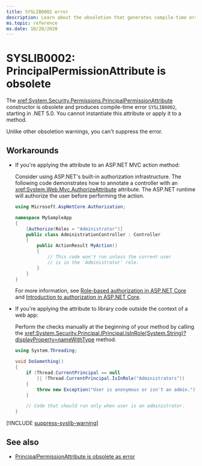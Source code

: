 ```yaml
---
title: SYSLIB0002 error
description: Learn about the obsoletion that generates compile-time error SYSLIB0002.
ms.topic: reference
ms.date: 10/20/2020
---
```

# SYSLIB0002: PrincipalPermissionAttribute is obsolete

The <xref:System.Security.Permissions.PrincipalPermissionAttribute> constructor is obsolete and produces compile-time error `SYSLIB0002`, starting in .NET 5.0. You cannot instantiate this attribute or apply it to a method.

Unlike other obsoletion warnings, you can't suppress the error.

## Workarounds

- If you're applying the attribute to an ASP.NET MVC action method:

  Consider using ASP.NET's built-in authorization infrastructure. The following code demonstrates how to annotate a controller with an <xref:System.Web.Mvc.AuthorizeAttribute> attribute. The ASP.NET runtime will authorize the user before performing the action.

  ```csharp
  using Microsoft.AspNetCore.Authorization;

  namespace MySampleApp
  {
      [Authorize(Roles = "Administrator")]
      public class AdministrationController : Controller
      {
          public ActionResult MyAction()
          {
              // This code won't run unless the current user
              // is in the 'Administrator' role.
          }
      }
  }
  ```

  For more information, see [Role-based authorization in ASP.NET Core](/aspnet/core/security/authorization/roles) and [Introduction to authorization in ASP.NET Core](/aspnet/core/security/authorization/introduction).

- If you're applying the attribute to library code outside the context of a web app:

  Perform the checks manually at the beginning of your method by calling the <xref:System.Security.Principal.IPrincipal.IsInRole(System.String)?displayProperty=nameWithType> method.

  ```csharp
  using System.Threading;

  void DoSomething()
  {
      if (Thread.CurrentPrincipal == null
          || !Thread.CurrentPrincipal.IsInRole("Administrators"))
      {
          throw new Exception("User is anonymous or isn't an admin.");
      }

      // Code that should run only when user is an administrator.
  }
  ```

[!INCLUDE [suppress-syslib-warning](includes/suppress-syslib-warning.md)]

## See also

- [PrincipalPermissionAttribute is obsolete as error](../core-libraries/5.0/principalpermissionattribute-obsolete.md)
